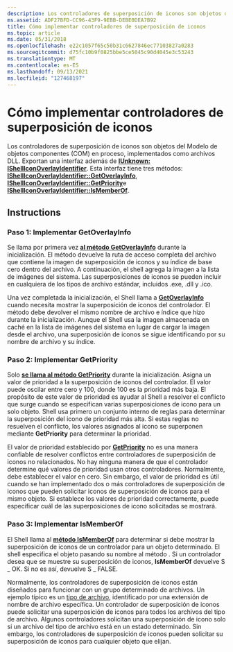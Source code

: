 ```yaml
---
description: Los controladores de superposición de iconos son objetos del Modelo de objetos componentes (COM) en proceso, implementados como archivos DLL.
ms.assetid: ADF27BFD-CC96-43F9-9EBB-DEBE0DEA7B92
title: Cómo implementar controladores de superposición de iconos
ms.topic: article
ms.date: 05/31/2018
ms.openlocfilehash: e22c1057f65c50b31c6627846ec77103827a0283
ms.sourcegitcommit: d75fc10b9f0825bbe5ce5045c90d4045e3c53243
ms.translationtype: MT
ms.contentlocale: es-ES
ms.lasthandoff: 09/13/2021
ms.locfileid: "127468197"
---
```

# <a name="how-to-implement-icon-overlay-handlers"></a>Cómo implementar controladores de superposición de iconos

Los controladores de superposición de iconos son objetos del Modelo de objetos componentes (COM) en proceso, implementados como archivos DLL. Exportan una interfaz además de [**IUnknown:**](/windows/win32/api/unknwn/nn-unknwn-iunknown) [**IShellIconOverlayIdentifier**](/windows/desktop/api/shobjidl_core/nn-shobjidl_core-ishelliconoverlayidentifier). Esta interfaz tiene tres métodos: [**IShellIconOverlayIdentifier::GetOverlayInfo**](/windows/desktop/api/shobjidl_core/nf-shobjidl_core-ishelliconoverlayidentifier-getoverlayinfo), [**IShellIconOverlayIdentifier::GetPriority**](/windows/desktop/api/shobjidl_core/nf-shobjidl_core-ishelliconoverlayidentifier-getpriority)e [**IShellIconOverlayIdentifier::IsMemberOf**](/windows/desktop/api/shobjidl_core/nf-shobjidl_core-ishelliconoverlayidentifier-ismemberof).

## <a name="instructions"></a>Instructions

### <a name="step-1-implementing-getoverlayinfo"></a>Paso 1: Implementar GetOverlayInfo

Se llama por primera vez [**al método GetOverlayInfo**](/windows/desktop/api/shobjidl_core/nf-shobjidl_core-ishelliconoverlayidentifier-getoverlayinfo) durante la inicialización. El método devuelve la ruta de acceso completa del archivo que contiene la imagen de superposición de iconos y su índice de base cero dentro del archivo. A continuación, el shell agrega la imagen a la lista de imágenes del sistema. Las superposiciones de iconos se pueden incluir en cualquiera de los tipos de archivo estándar, incluidos .exe, .dll y .ico.

Una vez completada la inicialización, el Shell llama a [**GetOverlayInfo**](/windows/desktop/api/shobjidl_core/nf-shobjidl_core-ishelliconoverlayidentifier-getoverlayinfo) cuando necesita mostrar la superposición de iconos del controlador. El método debe devolver el mismo nombre de archivo e índice que hizo durante la inicialización. Aunque el Shell usa la imagen almacenada en caché en la lista de imágenes del sistema en lugar de cargar la imagen desde el archivo, una superposición de iconos se sigue identificando por su nombre de archivo y su índice.

### <a name="step-2-implementing-getpriority"></a>Paso 2: Implementar GetPriority

Solo [**se llama al método GetPriority**](/windows/desktop/api/shobjidl_core/nf-shobjidl_core-ishelliconoverlayidentifier-getpriority) durante la inicialización. Asigna un valor de prioridad a la superposición de iconos del controlador. El valor puede oscilar entre cero y 100, donde 100 es la prioridad más baja. El propósito de este valor de prioridad es ayudar al Shell a resolver el conflicto que surge cuando se especifican varias superposiciones de icono para un solo objeto. Shell usa primero un conjunto interno de reglas para determinar la superposición del icono de prioridad más alta. Si estas reglas no resuelven el conflicto, los valores asignados al icono se superponen mediante **GetPriority** para determinar la prioridad.

El valor de prioridad establecido por [**GetPriority**](/windows/desktop/api/shobjidl_core/nf-shobjidl_core-ishelliconoverlayidentifier-getpriority) no es una manera confiable de resolver conflictos entre controladores de superposición de iconos no relacionados. No hay ninguna manera de que el controlador determine qué valores de prioridad usan otros controladores. Normalmente, debe establecer el valor en cero. Sin embargo, el valor de prioridad es útil cuando se han implementado dos o más controladores de superposición de iconos que pueden solicitar iconos de superposición de iconos para el mismo objeto. Si establece los valores de prioridad correctamente, puede especificar cuál de las superposiciones de icono solicitadas se mostrará.

### <a name="step-3-implementing-ismemberof"></a>Paso 3: Implementar IsMemberOf

El Shell llama al [**método IsMemberOf**](/windows/desktop/api/shobjidl_core/nf-shobjidl_core-ishelliconoverlayidentifier-ismemberof) para determinar si debe mostrar la superposición de iconos de un controlador para un objeto determinado. El shell especifica el objeto pasando su nombre al método . Si un controlador desea que se muestre su superposición de iconos, **IsMemberOf** devuelve S \_ OK. Si no es así, devuelve S \_ FALSE.

Normalmente, los controladores de superposición de iconos están diseñados para funcionar con un grupo determinado de archivos. Un ejemplo típico es un [tipo de archivo](fa-file-types.md), identificado por una extensión de nombre de archivo específica. Un controlador de superposición de iconos puede solicitar una superposición de iconos para todos los archivos del tipo de archivo. Algunos controladores solicitan una superposición de icono solo si un archivo del tipo de archivo está en un estado determinado. Sin embargo, los controladores de superposición de iconos pueden solicitar su superposición de iconos para cualquier objeto que elijan.

 

 
